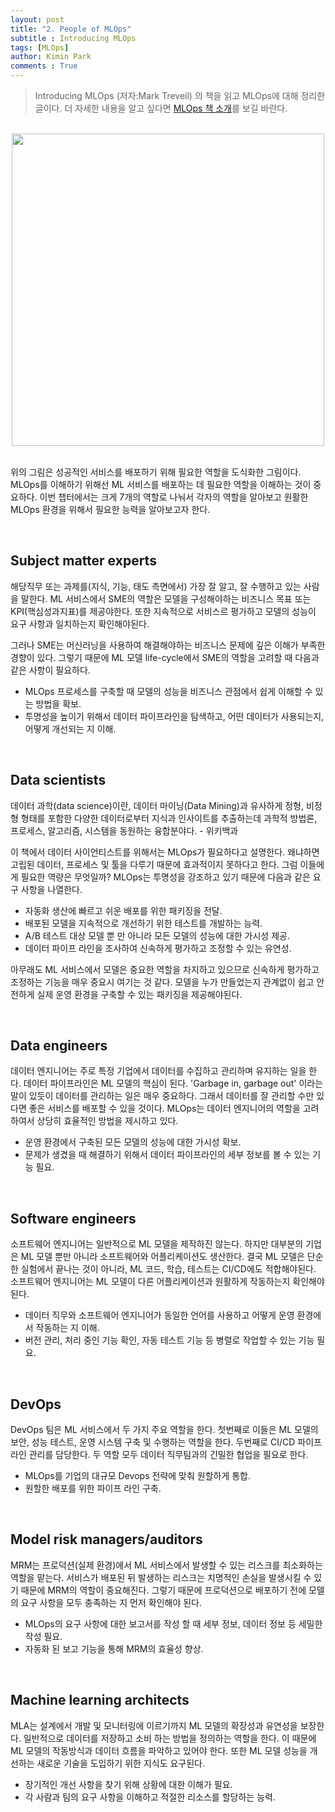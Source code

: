 ```yaml
---
layout: post
title: "2. People of MLOps"
subtitle : Introducing MLOps
tags: [MLOps]
author: Kimin Park
comments : True
---
```


> Introducing MLOps (저자:Mark Treveil) 의 책을 읽고 MLOps에 대해 정리한 글이다. 더 자세한 내용을 알고 싶다면 [MLOps 책 소개](https://pebpung.github.io/2021/01/14/MLOps0.html)를 보길 바란다.

<br>

<center><img src="/assets/2021-01-14/mlops-2/Untitled.png" width="500"></center>

<br>

위의 그림은 성공적인 서비스를 배포하기 위해 필요한 역할을 도식화한 그림이다. MLOps를 이해하기 위해선 ML 서비스를 배포하는 데 필요한 역할을 이해하는 것이 중요하다. 이번 챕터에서는 크게 7개의 역할로 나눠서 각자의 역할을 알아보고 원활한 MLOps 환경을 위해서 필요한 능력을 알아보고자 한다. 

<br>

## Subject matter experts

해당직무 또는 과제를(지식, 기능, 태도 측면에서) 가장 잘 알고, 잘 수행하고 있는 사람을 말한다. ML 서비스에서 SME의 역할은 모델을 구성해야하는 비즈니스 목표 또는 KPI(핵심성과지표)를 제공야한다. 또한 지속적으로 서비스르 평가하고 모델의 성능이 요구 사항과 일치하는지 확인해야된다.

그러나 SME는 머신러닝을 사용하여 해결해야하는 비즈니스 문제에 깊은 이해가 부족한 경향이 있다. 그렇기 때문에 ML 모델 life-cycle에서 SME의 역할을 고려할 때 다음과 같은 사항이 필요하다. 

- MLOps 프로세스를 구축할 때 모델의 성능을 비즈니스 관점에서 쉽게 이해할 수 있는 방법을 확보.
- 투명성을 높이기 위해서 데이터 파이프라인을 탐색하고, 어떤 데이터가 사용되는지, 어떻게 개선되는 지 이해.

<br>

## Data scientists

데이터 과학(data science)이란, 데이터 마이닝(Data Mining)과 유사하게 정형, 비정형 형태를 포함한 다양한 데이터로부터 지식과 인사이트를 추출하는데 과학적 방법론, 프로세스, 알고리즘, 시스템을 동원하는 융합분야다. - 위키백과

이 책에서 데이터 사이언티스트를 위해서는 MLOps가 필요하다고 설명한다. 왜냐하면 고립된 데이터, 프로세스 및 툴을 다루기 때문에 효과적이지 못하다고 한다. 그럼 이들에게 필요한 역량은 무엇일까? MLOps는 투명성을 강조하고 있기 때문에 다음과 같은 요구 사항을 나열한다.

- 자동화 생산에 빠르고 쉬운 배포를 위한 패키징을 전달.
- 배포된 모델을 지속적으로 개선하기 위한 테스트를 개발하는 능력.
- A/B 테스트 대상 모델 뿐 만 아니라 모든 모델의 성능에 대한 가시성 제공.
- 데이터 파이프 라인을 조사하여 신속하게 평가하고 조정할 수 있는 유연성.

아무래도 ML 서비스에서 모델은 중요한 역할을 차지하고 있으므로 신속하게 평가하고 조정하는 기능을 매우 중요시 여기는 것 같다. 모델을 누가 만들었는지 관계없이 쉽고 안전하게 실제 운영 환경을 구축할 수 있는 패키징을 제공해야된다. 

<br>

## Data engineers

데이터 엔지니어는 주로 특정 기업에서 데이터를 수집하고 관리하며 유지하는 일을 한다. 데이터 파이프라인은 ML 모델의 핵심이 된다. 'Garbage in, garbage out' 이라는 말이 있듯이 데이터를 관리하는 일은 매우 중요하다. 그래서 데이터를 잘 관리할 수만 있다면 좋은 서비스를 배포할 수 있을 것이다. MLOps는 데이터 엔지니어의 역할을 고려하여서 상당히 효율적인 방법을 제시하고 있다. 

- 운영 환경에서 구축된 모든 모델의 성능에 대한 가시성 확보.
- 문제가 생겼을 때 해결하기 위해서 데이터 파이프라인의 세부 정보를 볼 수 있는 기능 필요.

<br>

## Software engineers

소프트웨어 엔지니어는 일반적으로 ML 모델을 제작하진 않는다. 하지만 대부분의 기업은 ML 모델 뿐만 아니라 소프트웨어와 어플리케이션도 생산한다. 결국 ML 모델은 단순한 실험에서 끝나는 것이 아니라, ML 코드, 학습, 테스트는 CI/CD에도 적합해야된다. 소프트웨어 엔지니어는 ML 모델이 다른 어플리케이션과 원활하게 작동하는지 확인해야된다.

- 데이터 직무와 소프트웨어 엔지니어가 동일한 언어를 사용하고 어떻게 운영 환경에서 작동하는 지 이해.
- 버전 관리, 처리 중인 기능 확인, 자동 테스트 기능 등 병렬로 작업할 수 있는 기능 필요.

<br>

## DevOps

DevOps 팀은 ML 서비스에서 두 가지 주요 역할을 한다. 첫번째로 이들은 ML 모델의 보안, 성능 테스트, 운영 시스템 구축 및 수행하는 역할을 한다. 두번째로 CI/CD 파이프 라인 관리를 담당한다. 두 역할 모두 데이터 직무팀과의 긴밀한 협업을 필요로 한다. 

- MLOps를 기업의 대규모 Devops 전략에 맞춰 원할하게 통합.
- 원할한 배포를 위한 파이프 라인 구축.

<br>

## Model risk managers/auditors

MRM는 프로덕션(실제 환경)에서 ML 서비스에서 발생할 수 있는 리스크를 최소화하는 역할을 맡는다. 서비스가 배포된 뒤 발생하는 리스크는 치명적인 손실을 발생시킬 수 있기 때문에 MRM의 역할이 중요해진다. 그렇기 때문에 프로덕션으로 배포하기 전에 모델의 요구 사항을 모두 충족하는 지 먼저 확인해야 된다. 

- MLOps의 요구 사항에 대한 보고서를 작성 할 때 세부 정보, 데이터 정보 등 세밀한 작성 필요.
- 자동화 된 보고 기능을 통해 MRM의 효율성 향상.

<br>

## Machine learning architects

MLA는 설계에서 개발 및 모니터링에 이르기까지 ML 모델의 확장성과 유연성을 보장한다. 일반적으로 데이터를 저장하고 소비 하는 방법을 정의하는 역할을 한다. 이 때문에 ML 모델의 작동방식과 데이터 흐름을 파악하고 있어야 한다. 또한 ML 모델 성능을 개선하는 새로운 기술을 도입하기 위한 지식도 요구된다. 

- 장기적인 개선 사항을 찾기 위해 상황에 대한 이해가 필요.
- 각 사람과 팀의 요구 사항을 이해하고 적절한 리소스를 할당하는 능력.